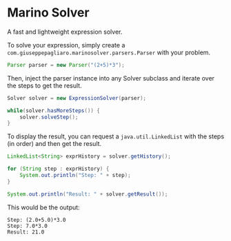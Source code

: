 # Marino Solver
A fast and lightweight expression solver.

To solve your expression, simply create a `com.giuseppepagliaro.marinosolver.parsers.Parser` with your problem.

```java
Parser parser = new Parser("(2+5)*3");
```

Then, inject the parser instance into any Solver subclass and iterate over the steps to get the result.

```java
Solver solver = new ExpressionSolver(parser);

while(solver.hasMoreSteps()) {
    solver.solveStep();
}
```

To display the result, you can request a `java.util.LinkedList` with the steps (in order) and then get the result.

```java
LinkedList<String> exprHistory = solver.getHistory();

for (String step : exprHistory) {
    System.out.println("Step: " + step);
}

System.out.println("Result: " + solver.getResult());
```

This would be the output:
```vim
Step: (2.0+5.0)*3.0
Step: 7.0*3.0
Result: 21.0
```
